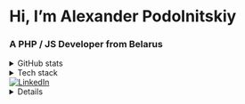 <h1> Hi, I’m Alexander Podolnitskiy</h1>
<h3> A PHP / JS Developer from Belarus </h3>

<details close="">
  <summary> GitHub stats </summary>
  
   ![Anurag's github stats](https://github-readme-stats.vercel.app/api?username=redcross16)
  
  [![Top Langs](https://github-readme-stats.vercel.app/api/top-langs/?username=redcross16)](https://github.com/anuraghazra/github-readme-stats)
</details>
  
 <details close="">
  <summary> Tech stack </summary>
  <p> PHP, Javscript; </p>
  <p> Frameworks - MediaWiki, Laravel;</p>
  <h5>JS</h5>
  </details>
  
<a href="https://www.linkedin.com/in/%D0%BF%D0%BE%D0%B4%D0%BE%D0%BB%D1%8C%D0%BD%D0%B8%D1%86%D0%BA%D0%B8%D0%B9-%D0%B0%D0%BB%D0%B5%D0%BA%D1%81%D0%B0%D0%BD%D0%B4%D1%80-ab4468181/" rel="nofollow">
      <img alt="LinkedIn" src="https://camo.githubusercontent.com/8b9dd2810a23cfd017e56fa405a2fd97bebfa76ff2946cd959802e3cc773632d/68747470733a2f2f696d672e736869656c64732e696f2f62616467652f2d4c696e6b6564496e2d3030373742353f7374796c653d666c61742d737175617265266c6f676f3d4c696e6b6564696e266c6f676f436f6c6f723d7768697465" style="max-width:100%;">
</a>
<details close="">
  <>
  <p>I'm working on ISIDA.by company</p>
  <p> My email: <a href="mailto:belkill@mail.ru">belkill@mail.ru </p>
  <p> <a href='vk.com/red.cross' target="_blank">Вконтакте</a> </p>
   <p> <a href='#'> telegram : @AlexREDCross </a> </p>

<img src="https://camo.githubusercontent.com/1c9903851bf0bb0539809e4444081cfe0f45b1803f4b5d27826c24fe0515f35b/68747470733a2f2f6b6f6d617265762e636f6d2f67687076632f3f757365726e616d653d736b7570726969656e6b6f" alt="" style="max-width:100%;">


<!---
REDCROSS16/REDCROSS16 is a ✨ special ✨ repository because its `README.md` (this file) appears on your GitHub profile.
You can click the Preview link to take a look at your changes.
--->
